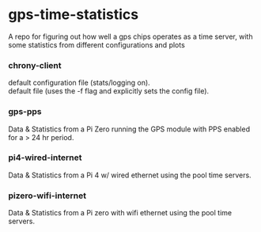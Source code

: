 # gps-time-statistics
A repo for figuring out how well a gps chips operates as a time server, with some statistics from different configurations and plots 

### chrony-client
default configuration file (stats/logging on).  
default file (uses the -f flag and explicitly sets the config file).

### gps-pps
Data & Statistics from a Pi Zero running the GPS module with PPS enabled for a > 24 hr period.

### pi4-wired-internet
Data & Statistics from a Pi 4 w/ wired ethernet using the pool time servers. 

### pizero-wifi-internet
Data & Statistics from a Pi zero with wifi ethernet using the pool time servers. 



